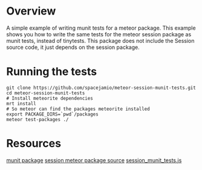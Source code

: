 Overview
==========================
A simple example of writing munit tests for a meteor package. This example shows you how to write the same tests for the
meteor session package as munit tests, instead of tinytests. This package does not include the Session source code, it
just depends on the session package.


Running the tests
=================

```
git clone https://github.com/spacejamio/meteor-session-munit-tests.git
cd meteor-session-munit-tests
# Install meteorite dependencies
mrt install
# So meteor can find the packages meteorite installed
export PACKAGE_DIRS=`pwd`/packages
meteor test-packages ./
```

Resources
=========

[munit package](https://atmospherejs.com/package/munit)
[session meteor package source](https://github.com/meteor/meteor/tree/devel/packages/session)
[session_munit_tests.js](https://github.com/spacejamio/meteor-session-munit-tests/blob/master/session_munit_tests.js)
